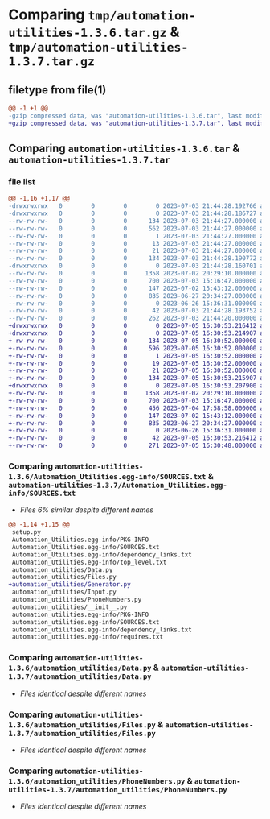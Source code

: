 # Comparing `tmp/automation-utilities-1.3.6.tar.gz` & `tmp/automation-utilities-1.3.7.tar.gz`

## filetype from file(1)

```diff
@@ -1 +1 @@
-gzip compressed data, was "automation-utilities-1.3.6.tar", last modified: Mon Jul  3 21:44:28 2023, max compression
+gzip compressed data, was "automation-utilities-1.3.7.tar", last modified: Wed Jul  5 16:30:53 2023, max compression
```

## Comparing `automation-utilities-1.3.6.tar` & `automation-utilities-1.3.7.tar`

### file list

```diff
@@ -1,16 +1,17 @@
-drwxrwxrwx   0        0        0        0 2023-07-03 21:44:28.192766 automation-utilities-1.3.6/
-drwxrwxrwx   0        0        0        0 2023-07-03 21:44:28.186727 automation-utilities-1.3.6/Automation_Utilities.egg-info/
--rw-rw-rw-   0        0        0      134 2023-07-03 21:44:27.000000 automation-utilities-1.3.6/Automation_Utilities.egg-info/PKG-INFO
--rw-rw-rw-   0        0        0      562 2023-07-03 21:44:27.000000 automation-utilities-1.3.6/Automation_Utilities.egg-info/SOURCES.txt
--rw-rw-rw-   0        0        0        1 2023-07-03 21:44:27.000000 automation-utilities-1.3.6/Automation_Utilities.egg-info/dependency_links.txt
--rw-rw-rw-   0        0        0       13 2023-07-03 21:44:27.000000 automation-utilities-1.3.6/Automation_Utilities.egg-info/requires.txt
--rw-rw-rw-   0        0        0       21 2023-07-03 21:44:27.000000 automation-utilities-1.3.6/Automation_Utilities.egg-info/top_level.txt
--rw-rw-rw-   0        0        0      134 2023-07-03 21:44:28.190772 automation-utilities-1.3.6/PKG-INFO
-drwxrwxrwx   0        0        0        0 2023-07-03 21:44:28.160701 automation-utilities-1.3.6/automation_utilities/
--rw-rw-rw-   0        0        0     1358 2023-07-02 20:29:10.000000 automation-utilities-1.3.6/automation_utilities/Data.py
--rw-rw-rw-   0        0        0      700 2023-07-03 15:16:47.000000 automation-utilities-1.3.6/automation_utilities/Files.py
--rw-rw-rw-   0        0        0      147 2023-07-02 15:43:12.000000 automation-utilities-1.3.6/automation_utilities/Input.py
--rw-rw-rw-   0        0        0      835 2023-06-27 20:34:27.000000 automation-utilities-1.3.6/automation_utilities/PhoneNumbers.py
--rw-rw-rw-   0        0        0        0 2023-06-26 15:36:31.000000 automation-utilities-1.3.6/automation_utilities/__init__.py
--rw-rw-rw-   0        0        0       42 2023-07-03 21:44:28.193752 automation-utilities-1.3.6/setup.cfg
--rw-rw-rw-   0        0        0      262 2023-07-03 21:44:20.000000 automation-utilities-1.3.6/setup.py
+drwxrwxrwx   0        0        0        0 2023-07-05 16:30:53.216412 automation-utilities-1.3.7/
+drwxrwxrwx   0        0        0        0 2023-07-05 16:30:53.214907 automation-utilities-1.3.7/Automation_Utilities.egg-info/
+-rw-rw-rw-   0        0        0      134 2023-07-05 16:30:52.000000 automation-utilities-1.3.7/Automation_Utilities.egg-info/PKG-INFO
+-rw-rw-rw-   0        0        0      596 2023-07-05 16:30:52.000000 automation-utilities-1.3.7/Automation_Utilities.egg-info/SOURCES.txt
+-rw-rw-rw-   0        0        0        1 2023-07-05 16:30:52.000000 automation-utilities-1.3.7/Automation_Utilities.egg-info/dependency_links.txt
+-rw-rw-rw-   0        0        0       19 2023-07-05 16:30:52.000000 automation-utilities-1.3.7/Automation_Utilities.egg-info/requires.txt
+-rw-rw-rw-   0        0        0       21 2023-07-05 16:30:52.000000 automation-utilities-1.3.7/Automation_Utilities.egg-info/top_level.txt
+-rw-rw-rw-   0        0        0      134 2023-07-05 16:30:53.215907 automation-utilities-1.3.7/PKG-INFO
+drwxrwxrwx   0        0        0        0 2023-07-05 16:30:53.207900 automation-utilities-1.3.7/automation_utilities/
+-rw-rw-rw-   0        0        0     1358 2023-07-02 20:29:10.000000 automation-utilities-1.3.7/automation_utilities/Data.py
+-rw-rw-rw-   0        0        0      700 2023-07-03 15:16:47.000000 automation-utilities-1.3.7/automation_utilities/Files.py
+-rw-rw-rw-   0        0        0      456 2023-07-04 17:58:58.000000 automation-utilities-1.3.7/automation_utilities/Generator.py
+-rw-rw-rw-   0        0        0      147 2023-07-02 15:43:12.000000 automation-utilities-1.3.7/automation_utilities/Input.py
+-rw-rw-rw-   0        0        0      835 2023-06-27 20:34:27.000000 automation-utilities-1.3.7/automation_utilities/PhoneNumbers.py
+-rw-rw-rw-   0        0        0        0 2023-06-26 15:36:31.000000 automation-utilities-1.3.7/automation_utilities/__init__.py
+-rw-rw-rw-   0        0        0       42 2023-07-05 16:30:53.216412 automation-utilities-1.3.7/setup.cfg
+-rw-rw-rw-   0        0        0      271 2023-07-05 16:30:48.000000 automation-utilities-1.3.7/setup.py
```

### Comparing `automation-utilities-1.3.6/Automation_Utilities.egg-info/SOURCES.txt` & `automation-utilities-1.3.7/Automation_Utilities.egg-info/SOURCES.txt`

 * *Files 6% similar despite different names*

```diff
@@ -1,14 +1,15 @@
 setup.py
 Automation_Utilities.egg-info/PKG-INFO
 Automation_Utilities.egg-info/SOURCES.txt
 Automation_Utilities.egg-info/dependency_links.txt
 Automation_Utilities.egg-info/top_level.txt
 automation_utilities/Data.py
 automation_utilities/Files.py
+automation_utilities/Generator.py
 automation_utilities/Input.py
 automation_utilities/PhoneNumbers.py
 automation_utilities/__init__.py
 automation_utilities.egg-info/PKG-INFO
 automation_utilities.egg-info/SOURCES.txt
 automation_utilities.egg-info/dependency_links.txt
 automation_utilities.egg-info/requires.txt
```

### Comparing `automation-utilities-1.3.6/automation_utilities/Data.py` & `automation-utilities-1.3.7/automation_utilities/Data.py`

 * *Files identical despite different names*

### Comparing `automation-utilities-1.3.6/automation_utilities/Files.py` & `automation-utilities-1.3.7/automation_utilities/Files.py`

 * *Files identical despite different names*

### Comparing `automation-utilities-1.3.6/automation_utilities/PhoneNumbers.py` & `automation-utilities-1.3.7/automation_utilities/PhoneNumbers.py`

 * *Files identical despite different names*

